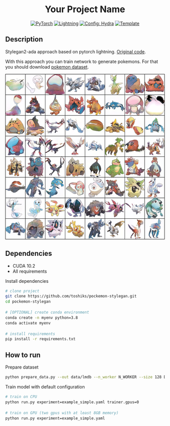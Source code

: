 <div align="center">

# Your Project Name

<a href="https://pytorch.org/get-started/locally/"><img alt="PyTorch" src="https://img.shields.io/badge/PyTorch-ee4c2c?logo=pytorch&logoColor=white"></a>
<a href="https://pytorchlightning.ai/"><img alt="Lightning" src="https://img.shields.io/badge/-Lightning-792ee5?logo=pytorchlightning&logoColor=white"></a>
<a href="https://hydra.cc/"><img alt="Config: Hydra" src="https://img.shields.io/badge/Config-Hydra-89b8cd"></a>
<a href="https://github.com/ashleve/lightning-hydra-template"><img alt="Template" src="https://img.shields.io/badge/-Lightning--Hydra--Template-017F2F?style=flat&logo=github&labelColor=gray"></a><br>

</div>

## Description

Stylegan2-ada approach based on pytorch lightning. [Original code](https://github.com/rosinality/stylegan2-pytorch). 

With this approach you can train network to generate pokemons. For that you should download [pokemon dataset](https://www.kaggle.com/kvpratama/pokemon-images-dataset).  

<div vertical-align="center">

<img alt="Example" src="static/example.png" width="521" height="521">

</div>

## Dependencies

* CUDA 10.2
* All requirements

Install dependencies

```bash
# clone project
git clone https://github.com/toshiks/pockemon-stylegan.git
cd pockemon-stylegan

# [OPTIONAL] create conda environment
conda create -n myenv python=3.8
conda activate myenv

# install requirements
pip install -r requirements.txt
```

## How to run

Prepare dataset

```bash
python prepare_data.py --out data/lmdb --n_worker N_WORKER --size 128 DATASET_PATH
```

Train model with default configuration

```bash
# train on CPU
python run.py experiment=example_simple.yaml trainer.gpus=0

# train on GPU (two gpus with at least 8GB memory)
python run.py experiment=example_simple.yaml
```